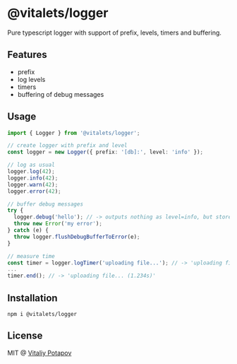# @vitalets/logger
Pure typescript logger with support of prefix, levels, timers and buffering.

## Features
* prefix
* log levels
* timers
* buffering of debug messages

## Usage
```ts
import { Logger } from '@vitalets/logger';

// create logger with prefix and level
const logger = new Logger({ prefix: '[db]:', level: 'info' });

// log as usual
logger.log(42);
logger.info(42);
logger.warn(42);
logger.error(42);

// buffer debug messages
try {
  logger.debug('hello'); // -> outputs nothing as level=info, but stores message in logger.debugBuffer
  throw new Error('my error');
} catch (e) {
  throw logger.flushDebugBufferToError(e);
}

// measure time
const timer = logger.logTimer('uploading file...'); // -> 'uploading file...'
...
timer.end(); // -> 'uploading file... (1.234s)'
```

## Installation
```
npm i @vitalets/logger
```

## License
MIT @ [Vitaliy Potapov](https://github.com/vitalets)
